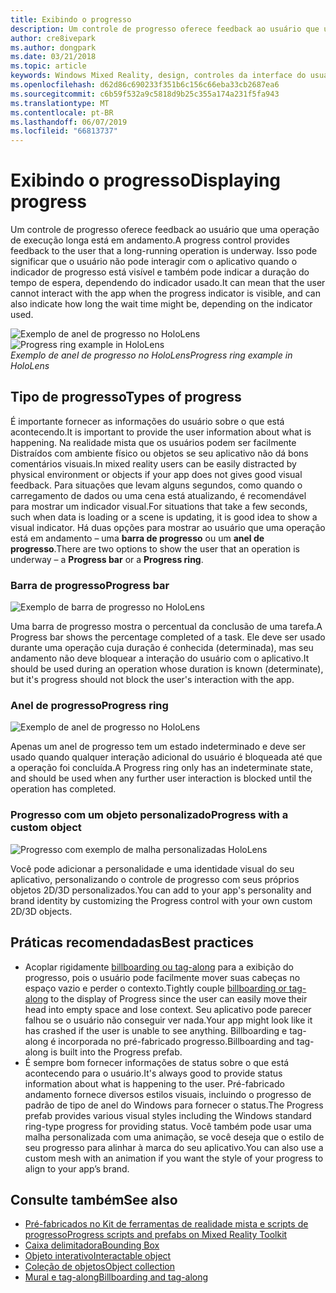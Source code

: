 ```yaml
---
title: Exibindo o progresso
description: Um controle de progresso oferece feedback ao usuário que uma operação de execução longa está em andamento.
author: cre8ivepark
ms.author: dongpark
ms.date: 03/21/2018
ms.topic: article
keywords: Windows Mixed Reality, design, controles da interface do usuário, experiência do usuário
ms.openlocfilehash: d62d86c690233f351b6c156c66eba33cb2687ea6
ms.sourcegitcommit: c6b59f532a9c5818d9b25c355a174a231f5fa943
ms.translationtype: MT
ms.contentlocale: pt-BR
ms.lasthandoff: 06/07/2019
ms.locfileid: "66813737"
---
```

# <a name="displaying-progress"></a><span data-ttu-id="d572f-104">Exibindo o progresso</span><span class="sxs-lookup"><span data-stu-id="d572f-104">Displaying progress</span></span>

<span data-ttu-id="d572f-105">Um controle de progresso oferece feedback ao usuário que uma operação de execução longa está em andamento.</span><span class="sxs-lookup"><span data-stu-id="d572f-105">A progress control provides feedback to the user that a long-running operation is underway.</span></span> <span data-ttu-id="d572f-106">Isso pode significar que o usuário não pode interagir com o aplicativo quando o indicador de progresso está visível e também pode indicar a duração do tempo de espera, dependendo do indicador usado.</span><span class="sxs-lookup"><span data-stu-id="d572f-106">It can mean that the user cannot interact with the app when the progress indicator is visible, and can also indicate how long the wait time might be, depending on the indicator used.</span></span>

<span data-ttu-id="d572f-107">![Exemplo de anel de progresso no HoloLens](images/HoloLens2_Loader.gif)</span><span class="sxs-lookup"><span data-stu-id="d572f-107">![Progress ring example in HoloLens](images/HoloLens2_Loader.gif)</span></span><br>
<span data-ttu-id="d572f-108">*Exemplo de anel de progresso no HoloLens*</span><span class="sxs-lookup"><span data-stu-id="d572f-108">*Progress ring example in HoloLens*</span></span>

## <a name="types-of-progress"></a><span data-ttu-id="d572f-109">Tipo de progresso</span><span class="sxs-lookup"><span data-stu-id="d572f-109">Types of progress</span></span>

<span data-ttu-id="d572f-110">É importante fornecer as informações do usuário sobre o que está acontecendo.</span><span class="sxs-lookup"><span data-stu-id="d572f-110">It is important to provide the user information about what is happening.</span></span> <span data-ttu-id="d572f-111">Na realidade mista que os usuários podem ser facilmente Distraídos com ambiente físico ou objetos se seu aplicativo não dá bons comentários visuais.</span><span class="sxs-lookup"><span data-stu-id="d572f-111">In mixed reality users can be easily distracted by physical environment or objects if your app does not gives good visual feedback.</span></span> <span data-ttu-id="d572f-112">Para situações que levam alguns segundos, como quando o carregamento de dados ou uma cena está atualizando, é recomendável para mostrar um indicador visual.</span><span class="sxs-lookup"><span data-stu-id="d572f-112">For situations that take a few seconds, such when data is loading or a scene is updating, it is good idea to show a visual indicator.</span></span> <span data-ttu-id="d572f-113">Há duas opções para mostrar ao usuário que uma operação está em andamento – uma **barra de progresso** ou um **anel de progresso**.</span><span class="sxs-lookup"><span data-stu-id="d572f-113">There are two options to show the user that an operation is underway – a **Progress bar** or a **Progress ring**.</span></span>

### <a name="progress-bar"></a><span data-ttu-id="d572f-114">Barra de progresso</span><span class="sxs-lookup"><span data-stu-id="d572f-114">Progress bar</span></span>

![Exemplo de barra de progresso no HoloLens](images/640px-progressbar.jpg)

<span data-ttu-id="d572f-116">Uma barra de progresso mostra o percentual da conclusão de uma tarefa.</span><span class="sxs-lookup"><span data-stu-id="d572f-116">A Progress bar shows the percentage completed of a task.</span></span> <span data-ttu-id="d572f-117">Ele deve ser usado durante uma operação cuja duração é conhecida (determinada), mas seu andamento não deve bloquear a interação do usuário com o aplicativo.</span><span class="sxs-lookup"><span data-stu-id="d572f-117">It should be used during an operation whose duration is known (determinate), but it's progress should not block the user's interaction with the app.</span></span>

### <a name="progress-ring"></a><span data-ttu-id="d572f-118">Anel de progresso</span><span class="sxs-lookup"><span data-stu-id="d572f-118">Progress ring</span></span>

![Exemplo de anel de progresso no HoloLens](images/640px-progressring.jpg)

<span data-ttu-id="d572f-120">Apenas um anel de progresso tem um estado indeterminado e deve ser usado quando qualquer interação adicional do usuário é bloqueada até que a operação foi concluída.</span><span class="sxs-lookup"><span data-stu-id="d572f-120">A Progress ring only has an indeterminate state, and should be used when any further user interaction is blocked until the operation has completed.</span></span>

### <a name="progress-with-a-custom-object"></a><span data-ttu-id="d572f-121">Progresso com um objeto personalizado</span><span class="sxs-lookup"><span data-stu-id="d572f-121">Progress with a custom object</span></span>

![Progresso com exemplo de malha personalizadas HoloLens](images/640px-progresscustom.jpg)

<span data-ttu-id="d572f-123">Você pode adicionar a personalidade e uma identidade visual do seu aplicativo, personalizando o controle de progresso com seus próprios objetos 2D/3D personalizados.</span><span class="sxs-lookup"><span data-stu-id="d572f-123">You can add to your app's personality and brand identity by customizing the Progress control with your own custom 2D/3D objects.</span></span>

## <a name="best-practices"></a><span data-ttu-id="d572f-124">Práticas recomendadas</span><span class="sxs-lookup"><span data-stu-id="d572f-124">Best practices</span></span>
* <span data-ttu-id="d572f-125">Acoplar rigidamente [billboarding ou tag-along](billboarding-and-tag-along.md) para a exibição do progresso, pois o usuário pode facilmente mover suas cabeças no espaço vazio e perder o contexto.</span><span class="sxs-lookup"><span data-stu-id="d572f-125">Tightly couple [billboarding or tag-along](billboarding-and-tag-along.md) to the display of Progress since the user can easily move their head into empty space and lose context.</span></span> <span data-ttu-id="d572f-126">Seu aplicativo pode parecer falhou se o usuário não conseguir ver nada.</span><span class="sxs-lookup"><span data-stu-id="d572f-126">Your app might look like it has crashed if the user is unable to see anything.</span></span> <span data-ttu-id="d572f-127">Billboarding e tag-along é incorporada no pré-fabricado progresso.</span><span class="sxs-lookup"><span data-stu-id="d572f-127">Billboarding and tag-along is built into the Progress prefab.</span></span>
* <span data-ttu-id="d572f-128">É sempre bom fornecer informações de status sobre o que está acontecendo para o usuário.</span><span class="sxs-lookup"><span data-stu-id="d572f-128">It's always good to provide status information about what is happening to the user.</span></span> <span data-ttu-id="d572f-129">Pré-fabricado andamento fornece diversos estilos visuais, incluindo o progresso de padrão de tipo de anel do Windows para fornecer o status.</span><span class="sxs-lookup"><span data-stu-id="d572f-129">The Progress prefab provides various visual styles including the Windows standard ring-type progress for providing status.</span></span> <span data-ttu-id="d572f-130">Você também pode usar uma malha personalizada com uma animação, se você deseja que o estilo de seu progresso para alinhar à marca do seu aplicativo.</span><span class="sxs-lookup"><span data-stu-id="d572f-130">You can also use a custom mesh with an animation if you want the style of your progress to align to your app’s brand.</span></span>

## <a name="see-also"></a><span data-ttu-id="d572f-131">Consulte também</span><span class="sxs-lookup"><span data-stu-id="d572f-131">See also</span></span>
* [<span data-ttu-id="d572f-132">Pré-fabricados no Kit de ferramentas de realidade mista e scripts de progresso</span><span class="sxs-lookup"><span data-stu-id="d572f-132">Progress scripts and prefabs on Mixed Reality Toolkit</span></span>](https://github.com/microsoft/MixedRealityToolkit-Unity/tree/mrtk_development/Assets/MixedRealityToolkit.SDK/Features/UX/Prefabs/Loader)
* [<span data-ttu-id="d572f-133">Caixa delimitadora</span><span class="sxs-lookup"><span data-stu-id="d572f-133">Bounding Box</span></span>](app-bar-and-bounding-box.md)
* [<span data-ttu-id="d572f-134">Objeto interativo</span><span class="sxs-lookup"><span data-stu-id="d572f-134">Interactable object</span></span>](interactable-object.md)
* [<span data-ttu-id="d572f-135">Coleção de objetos</span><span class="sxs-lookup"><span data-stu-id="d572f-135">Object collection</span></span>](object-collection.md)
* [<span data-ttu-id="d572f-136">Mural e tag-along</span><span class="sxs-lookup"><span data-stu-id="d572f-136">Billboarding and tag-along</span></span>](billboarding-and-tag-along.md)
